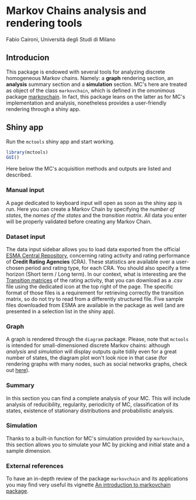 # Markov Chains analysis and rendering tools

Fabio Caironi, Università degli Studi di Milano

## Introducion
This package is endowed with several tools for analyzing discrete homogeneous Markov chains. Namely: a **graph** rendering section, an **analysis** summary section and a **simulation** section. MC's here are treated as object of the class `markovchain`, which is defined in the omonimous package [markovchain](https://cran.r-project.org/web/packages/markovchain/index.html). In fact, this package leans on the latter as for MC's implementation and analysis, nonetheless provides a user-friendly rendering through a shiny app.

## Shiny app
Run the `mctools` shiny app and start working.
```R
library(mctools)
GUI()
```

Here below the MC's acquisition methods and outputs are listed and described.

### Manual input
A page dedicated to keyboard input will open as soon as the shiny app is run. Here you can create a Markov Chain by specifying the *number of states*, the *names of the states* and the *transition matrix*. All data you enter will be properly validated before creating any Markov Chain.

### Dataset input
The data input sidebar allows you to load data exported from the official [ESMA Central Repository](https://cerep.esma.europa.eu/cerep-web/homePage.xhtml), concerning rating activity and rating performance of **Credit Rating Agencies** (CRA). These statistics are available over a user-chosen period and rating type, for each CRA. You should also specify a time horizon (Short term / Long term). In our context, what is interesting are the [Transition matrices](https://cerep.esma.europa.eu/cerep-web/statistics/transitionMatrice.xhtml) of the rating activity, that you can download as a .csv file using the dedicated icon at the top right of the page.
The specific format of those files is a requirement for retrieving correctly the transition matrix, so do not try to read from a differently structured file. 
Five sample files downloaded from ESMA are available in the package as well (and are presented in a selection list in the shiny app).

### Graph
A graph is rendered through the `diagram` package. Please, note that `mctools` is intended for small-dimensioned discrete Markov chains: although *analysis* and *simulation* will display outputs quite tidily even for a great number of states, the diagram plot won't look nice in that case (for rendering graphs with many nodes, such as social networks graphs, check out [here](https://plot.ly/r/network-graphs/)).

### Summary
In this section you can find a complete analysis of your MC. This will include analysis of reducibility, regularity, periodicity of MC, classification of its states, existence of stationary distributions and probabilistic analysis.

### Simulation
Thanks to a built-in function for MC's simulation provided by `markovchain`, this section allows you to simulate your MC by picking and initial state and a sample dimension.


### External references
To have an in-depth review of the package `markovchain` and its applications you may find very useful its vignette [An introduction to markovchain package](https://cran.r-project.org/web/packages/markovchain/vignettes/an_introduction_to_markovchain_package.pdf).

